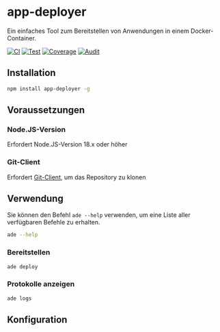 # app-deployer
Ein einfaches Tool zum Bereitstellen von Anwendungen in einem Docker-Container.

[![CI](https://github.com/sumor-cloud/app-deployer/actions/workflows/ci.yml/badge.svg)](https://github.com/sumor-cloud/app-deployer/actions/workflows/ci.yml)
[![Test](https://github.com/sumor-cloud/app-deployer/actions/workflows/ut.yml/badge.svg)](https://github.com/sumor-cloud/app-deployer/actions/workflows/ut.yml)
[![Coverage](https://github.com/sumor-cloud/app-deployer/actions/workflows/coverage.yml/badge.svg)](https://github.com/sumor-cloud/app-deployer/actions/workflows/coverage.yml)
[![Audit](https://github.com/sumor-cloud/app-deployer/actions/workflows/audit.yml/badge.svg)](https://github.com/sumor-cloud/app-deployer/actions/workflows/audit.yml)

## Installation
```bash
npm install app-deployer -g
```

## Voraussetzungen

### Node.JS-Version
Erfordert Node.JS-Version 18.x oder höher

### Git-Client
Erfordert [Git-Client](https://git-scm.com/), um das Repository zu klonen
## Verwendung

Sie können den Befehl `ade --help` verwenden, um eine Liste aller verfügbaren Befehle zu erhalten.
```bash
ade --help
```

### Bereitstellen

```bash
ade deploy
```

### Protokolle anzeigen

```bash
ade logs
```

## Konfiguration